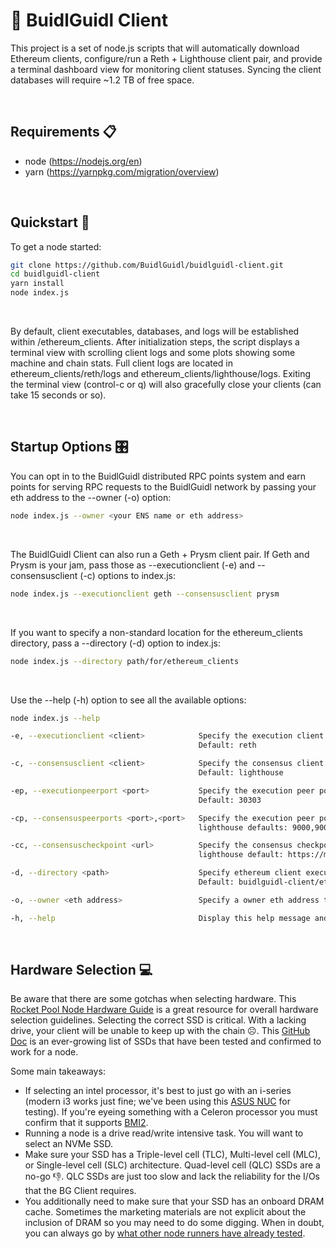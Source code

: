 # 📡 BuidlGuidl Client
This project is a set of node.js scripts that will automatically download Ethereum clients, configure/run a Reth + Lighthouse client pair, and provide a terminal dashboard view for monitoring client statuses. Syncing the client databases will require ~1.2 TB of free space.

&nbsp;
&nbsp;
## Requirements  📋
- node (https://nodejs.org/en)
- yarn (https://yarnpkg.com/migration/overview)

&nbsp;
&nbsp;
## Quickstart  🚀
To get a node started:
  ```bash
  git clone https://github.com/BuidlGuidl/buidlguidl-client.git
  cd buidlguidl-client
  yarn install
  node index.js
  ```
&nbsp;

By default, client executables, databases, and logs will be established within /ethereum_clients. After initialization steps, the script displays a terminal view with scrolling client logs and some plots showing some machine and chain stats. Full client logs are located in ethereum_clients/reth/logs and ethereum_clients/lighthouse/logs. Exiting the terminal view (control-c or q) will also gracefully close your clients (can take 15 seconds or so).

&nbsp;
&nbsp;
## Startup Options  🎛️
You can opt in to the BuidlGuidl distributed RPC points system and earn points for serving RPC requests to the BuidlGuidl network by passing your eth address to the --owner (-o) option:
  ```bash
  node index.js --owner <your ENS name or eth address>
  ```
&nbsp;

The BuidlGuidl Client can also run a Geth + Prysm client pair. If Geth and Prysm is your jam, pass those as --executionclient (-e) and --consensusclient (-c) options to index.js:
  ```bash
  node index.js --executionclient geth --consensusclient prysm
  ```
&nbsp;

If you want to specify a non-standard location for the ethereum_clients directory, pass a --directory (-d) option to index.js:
  ```bash
  node index.js --directory path/for/ethereum_clients
  ```
&nbsp;

Use the --help (-h) option to see all the available options:
  ```bash
  node index.js --help

  -e, --executionclient <client>            Specify the execution client ('reth' or 'geth')
                                            Default: reth

  -c, --consensusclient <client>            Specify the consensus client ('lighthouse' or 'prysm')
                                            Default: lighthouse

  -ep, --executionpeerport <port>           Specify the execution peer port (must be a number)
                                            Default: 30303

  -cp, --consensuspeerports <port>,<port>   Specify the execution peer ports (must be two comma-separated numbers)
                                            lighthouse defaults: 9000,9001. prysm defaults: 12000,13000

  -cc, --consensuscheckpoint <url>          Specify the consensus checkpoint server URL
                                            lighthouse default: https://mainnet-checkpoint-sync.stakely.io/. prysm default: https://mainnet-checkpoint-sync.attestant.io/

  -d, --directory <path>                    Specify ethereum client executable, database, and logs directory
                                            Default: buidlguidl-client/ethereum_clients

  -o, --owner <eth address>                 Specify a owner eth address to opt in to the points system and distributed RPC network

  -h, --help                                Display this help message and exit
  ```

&nbsp;
&nbsp;
## Hardware Selection  💻
<!-- The BuidlGuidl team has tested and confirmed that the following economical hardware works great for running a BG Client:
- [ASUS NUC 13 PRO i3 (RNUC13ANKI30000UI)](https://www.newegg.com/asus-rnuc13anki30000ui-nuc-13-pro-intel-core-i3-1315u/p/N82E16856110280?Item=N82E16856110280)
- [KingSpec XG 7000 2TB M.2 2280 PCIe SSD](https://www.newegg.com/kingspec-2tb-xg-7000-series/p/0D9-000D-00172?Item=9SIB1V8JVN5929)
- [CORSAIR Vengeance 32GB (2 x 16GB) DDR4 3200 (CMSX32GX4M2A3200C22)](https://www.newegg.com/corsair-32gb-260-pin-ddr4-so-dimm-ddr4-3200/p/N82E16820236681?Item=N82E16820236681)

&nbsp; -->

Be aware that there are some gotchas when selecting hardware. This [Rocket Pool Node Hardware Guide](https://docs.rocketpool.net/guides/node/local/hardware) is a great resource for overall hardware selection guidelines. Selecting the correct SSD is critical. With a lacking drive, your client will be unable to keep up with the chain ☹️. This [GitHub Doc](https://gist.github.com/yorickdowne/f3a3e79a573bf35767cd002cc977b038) is an ever-growing list of SSDs that have been tested and confirmed to work for a node.

Some main takeaways:
- If selecting an intel processor, it's best to just go with an i-series (modern i3 works just fine; we've been using this [ASUS NUC](https://www.newegg.com/asus-rnuc13anki30000ui-nuc-13-pro-intel-core-i3-1315u/p/N82E16856110280?Item=N82E16856110280) for testing). If you're eyeing something with a Celeron processor you must confirm that it supports [BMI2](https://en.wikipedia.org/wiki/X86_Bit_manipulation_instruction_set#BMI2_(Bit_Manipulation_Instruction_Set_2)).
- Running a node is a drive read/write intensive task. You will want to select an NVMe SSD.
- Make sure your SSD has a Triple-level cell (TLC), Multi-level cell (MLC), or Single-level cell (SLC) architecture. Quad-level cell (QLC) SSDs are a no-go 👎. QLC SSDs are just too slow and lack the reliability for the I/Os that the BG Client requires.
- You additionally need to make sure that your SSD has an onboard DRAM cache. Sometimes the marketing materials are not explicit about the inclusion of DRAM so you may need to do some digging. When in doubt, you can always go by [what other node runners have already tested](https://gist.github.com/yorickdowne/f3a3e79a573bf35767cd002cc977b038).
